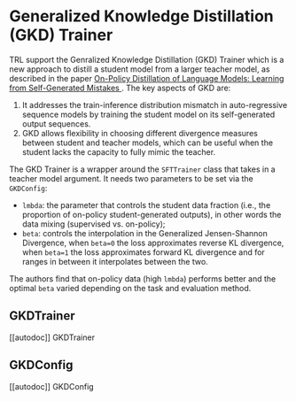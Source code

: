# Generalized Knowledge Distillation (GKD) Trainer

TRL support the Genralized Knowledge Distillation (GKD) Trainer which is a new approach to distill a student model from a larger teacher model, as described in the paper [On-Policy Distillation of Language Models: Learning from Self-Generated Mistakes
](https://arxiv.org/abs/2306.13649).  The key aspects of GKD are:
1. It addresses the train-inference distribution mismatch in auto-regressive sequence models by training the student model on its self-generated output sequences.
2. GKD allows flexibility in choosing different divergence measures between student and teacher models, which can be useful when the student lacks the capacity to fully mimic the teacher.

The GKD Trainer is a wrapper around the `SFTTrainer` class that takes in a teacher model argument. It needs two parameters to be set via the `GKDConfig`:
* `lmbda`:  the parameter that controls the student data fraction (i.e., the proportion of on-policy student-generated outputs), in other words the data mixing (supervised vs. on-policy);
* `beta`: controls the interpolation in the Generalized Jensen-Shannon Divergence, when `beta=0` the loss approximates reverse KL divergence,  when `beta=1` the loss approximates forward KL divergence and for ranges in between it interpolates between the two.

The authors find that on-policy data (high `lmbda`) performs better and the optimal `beta` varied depending on the task and evaluation method.

## GKDTrainer

[[autodoc]] GKDTrainer

## GKDConfig

[[autodoc]] GKDConfig
